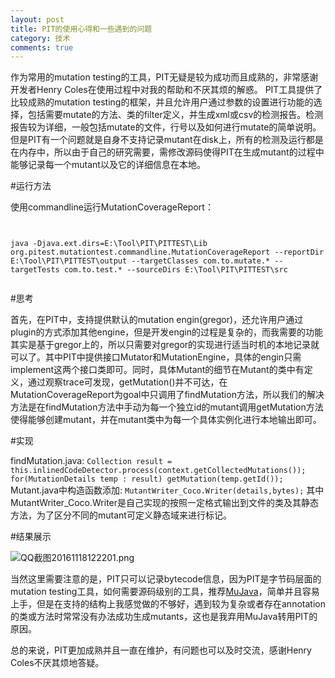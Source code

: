 ```yaml
---
layout: post
title: PIT的使用心得和一些遇到的问题
category: 技术
comments: true
---
```


作为常用的mutation testing的工具，PIT无疑是较为成功而且成熟的，非常感谢开发者Henry Coles在使用过程中对我的帮助和不厌其烦的解惑。
PIT工具提供了比较成熟的mutation testing的框架，并且允许用户通过参数的设置进行功能的选择，包括需要mutate的方法、类的filter定义，并生成xml或csv的检测报告。检测报告较为详细，一般包括mutate的文件，行号以及如何进行mutate的简单说明。
但是PIT有一个问题就是自身不支持记录mutant在disk上，所有的检测及运行都是在内存中，所以由于自己的研究需要，需修改源码使得PIT在生成mutant的过程中能够记录每一个mutant以及它的详细信息在本地。

#运行方法

使用commandline运行MutationCoverageReport：
<pre><code>

java -Djava.ext.dirs=E:\Tool\PIT\PITTEST\Lib org.pitest.mutationtest.commandline.MutationCoverageReport --reportDir E:\Tool\PIT\PITTEST\output --targetClasses com.to.mutate.* --targetTests com.to.test.* --sourceDirs E:\Tool\PIT\PITTEST\src

</pre></code>

#思考

首先，在PIT中，支持提供默认的mutation engin(gregor)，还允许用户通过plugin的方式添加其他engine，但是开发engin的过程是复杂的，而我需要的功能其实是基于gregor上的，所以只需要对gregor的实现进行适当时机的本地记录就可以了。其中PIT中提供接口Mutator和MutationEngine，具体的engin只需implement这两个接口类即可。同时，具体Mutant的细节在Mutant的类中有定义，通过观察trace可发现，getMutation()并不可达，在MutationCoverageReport为goal中只调用了findMutation方法，所以我们的解决方法是在findMutation方法中手动为每一个独立id的mutant调用getMutation方法使得能够创建mutant，并在mutant类中为每一个具体实例化进行本地输出即可。

#实现

findMutation.java:
<code>Collection<MutationDetails> result = this.inlinedCodeDetector.process(context.getCollectedMutations());
for(MutationDetails temp : result)
      getMutation(temp.getId());
</code>
Mutant.java中构造函数添加:
<code>MutantWriter_Coco.Writer(details,bytes);</code>
其中MutantWriter_Coco.Writer是自己实现的按照一定格式输出到文件的类及其静态方法，为了区分不同的mutant可定义静态域来进行标记。

#结果展示

![QQ截图20161118122201.png](http://upload-images.jianshu.io/upload_images/3724933-2c3399e12e8e29a2.png?imageMogr2/auto-orient/strip%7CimageView2/2/w/1240)

当然这里需要注意的是，PIT只可以记录bytecode信息，因为PIT是字节码层面的mutation testing工具，如何需要源码级别的工具，推荐[MuJava](http://cs.gmu.edu/~offutt/mujava/)，简单并且容易上手，但是在支持的结构上我感觉做的不够好，遇到较为复杂或者存在annotation的类或方法时常常没有办法成功生成mutants，这也是我弃用MuJava转用PIT的原因。

总的来说，PIT更加成熟并且一直在维护，有问题也可以及时交流，感谢Henry Coles不厌其烦地答疑。